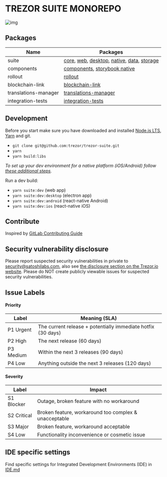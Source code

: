 # TREZOR SUITE MONOREPO

![img](https://repository-images.githubusercontent.com/148657224/439f6100-765f-11e9-9bff-b725eef3c4a6)

## Packages

| Name                 | Packages                                                                                                                                                                                          |
| -------------------- | ------------------------------------------------------------------------------------------------------------------------------------------------------------------------------------------------- |
| suite                | [core](./packages/suite), [web](./packages/suite-web), [desktop](./packages/suite-desktop), [native](./packages/suite-native), [data](./packages/suite-data), [storage](./packages/suite-storage) |
| components           | [components](./packages/components), [storybook native](./packages/components-storybook-native)                                                                                                   |
| rollout              | [rollout](./packages/rollout)                                                                                                                                                                     |
| blockchain-link      | [blockchain-link](./packages/blockchain-link)                                                                                                                                                     |
| translations-manager | [translations-manager](./packages/translations-manager)                                                                                                                                           |
| integration-tests    | [integration-tests](./packages/integration-tests)                                                                                                                                                 |

## Development

Before you start make sure you have downloaded and installed [Node.js LTS](https://nodejs.org/en/download/), [Yarn](https://yarnpkg.com/lang/en/docs/install/) and git.

-   `git clone git@github.com:trezor/trezor-suite.git`
-   `yarn`
-   `yarn build:libs`

_To set up your dev environment for a native platform (iOS/Android) follow [these additional steps](https://github.com/trezor/trezor-suite/tree/develop/packages/suite-native#development)._

Run a dev build:

-   `yarn suite:dev` (web app)
-   `yarn suite:dev:desktop` (electron app)
-   `yarn suite:dev:android` (react-native Android)
-   `yarn suite:dev:ios` (react-native iOS)

## Contribute

Inspired by [GitLab Contributing Guide](https://docs.gitlab.com/ee/development/contributing/)

## Security vulnerability disclosure

Please report suspected security vulnerabilities in private to [security@satoshilabs.com](mailto:security@satoshilabs.com), also see [the disclosure section on the Trezor.io website](https://trezor.io/security/). Please do NOT create publicly viewable issues for suspected security vulnerabilities.

## Issue Labels

#### Priority

| Label     | Meaning (SLA)                                                |
| --------- | ------------------------------------------------------------ |
| P1 Urgent | The current release + potentially immediate hotfix (30 days) |
| P2 High   | The next release (60 days)                                   |
| P3 Medium | Within the next 3 releases (90 days)                         |
| P4 Low    | Anything outside the next 3 releases (120 days)              |

#### Severity

| Label       | Impact                                                |
| ----------- | ----------------------------------------------------- |
| S1 Blocker  | Outage, broken feature with no workaround             |
| S2 Critical | Broken feature, workaround too complex & unacceptable |
| S3 Major    | Broken feature, workaround acceptable                 |
| S4 Low      | Functionality inconvenience or cosmetic issue         |

## IDE specific settings

Find specific settings for Integrated Development Environments (IDE) in [IDE.md](./IDE.md)
